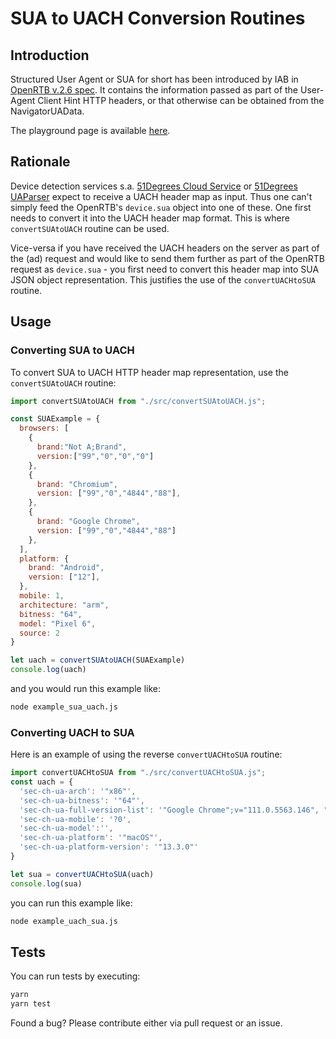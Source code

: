 # SUA to UACH Conversion Routines

## Introduction

Structured User Agent or SUA for short has been introduced by IAB in [OpenRTB v.2.6 spec](https://iabtechlab.com/wp-content/uploads/2022/04/OpenRTB-2-6_FINAL.pdf).
It contains the information passed as part of the User-Agent Client Hint HTTP headers, or that otherwise can be obtained from the NavigatorUAData.

The playground page is available [here](https://51degrees.github.io/sua-uach-conversion). 

## Rationale
Device detection services s.a. 
[51Degrees Cloud Service](https://cloud.51degrees.com/api-docs/index.html) or [51Degrees UAParser](https://www.npmjs.com/package/@51degrees/ua-parser-js) 
expect to receive a UACH header map as input.  Thus one can't simply feed the OpenRTB's `device.sua` object into one of these.  One first needs to convert it into the UACH header map format. 
This is where `convertSUAtoUACH` routine can be used. 

Vice-versa if you have received the UACH headers on the server as part of the (ad) request and would like to send them further as part of the OpenRTB request as `device.sua` - 
you first need to convert this header map into SUA JSON object representation.  This justifies the use of the `convertUACHtoSUA` routine. 

## Usage

### Converting SUA to UACH

To convert SUA to UACH HTTP header map representation, use the `convertSUAtoUACH` routine:

```js
import convertSUAtoUACH from "./src/convertSUAtoUACH.js";

const SUAExample = {
  browsers: [
    { 
      brand:"Not A;Brand",
      version:["99","0","0","0"]
    },
    {
      brand: "Chromium", 
      version: ["99","0","4844","88"],
    },
    {
      brand: "Google Chrome",
      version: ["99","0","4844","88"]
    },
  ],
  platform: {
    brand: "Android",
    version: ["12"],
  },
  mobile: 1,
  architecture: "arm",
  bitness: "64",
  model: "Pixel 6",
  source: 2
}

let uach = convertSUAtoUACH(SUAExample)
console.log(uach)
```

and you would run this example like:
```sh
node example_sua_uach.js
```

### Converting UACH to SUA

Here is an example of using the reverse `convertUACHtoSUA` routine: 

```js
import convertUACHtoSUA from "./src/convertUACHtoSUA.js";
const uach = {
  'sec-ch-ua-arch': '"x86"',
  'sec-ch-ua-bitness': '"64"',
  'sec-ch-ua-full-version-list': '"Google Chrome";v="111.0.5563.146", "Not(A:Brand";v="8.0.0.0", "Chromium";v="111.0.5563.146"',
  'sec-ch-ua-mobile': '?0',
  'sec-ch-ua-model':'',
  'sec-ch-ua-platform': '"macOS"',
  'sec-ch-ua-platform-version': '"13.3.0"'
}

let sua = convertUACHtoSUA(uach)
console.log(sua)
```

you can run this example like: 
```sh
node example_uach_sua.js
```

## Tests

You can run tests by executing: 
```sh
yarn
yarn test
```

Found a bug? Please contribute either via pull request or an issue.  
